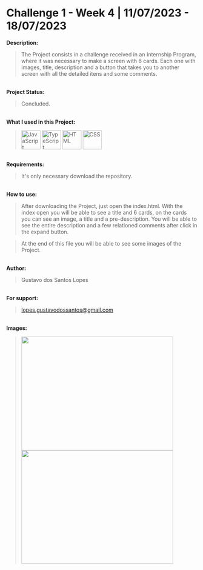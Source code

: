 # Challenge 1 - Week 4 | 11/07/2023 - 18/07/2023

**Description:**

>The Project consists in a challenge received in an Internship Program, where it was necessary to make a screen with 6 cards.
Each one with images, title, description and a button that takes you to another screen with all the detailed itens and some comments.

<br> **Project Status:**
>Concluded.

<br> **What I used in this Project:**<br>
><img align="center" alt="JavaScript" height="50" width="50" title="JavaScript" src="https://skillicons.dev/icons?i=js"> <img align="center" alt="TypeScript" height="50" width="50" title="TypeScript" src="https://skillicons.dev/icons?i=ts"> <img align="center" alt="HTML" height="50" width="50" title="HTML" src="https://skillicons.dev/icons?i=html"> <img align="center" alt="CSS" height="50" width="50" title="CSS" src="https://skillicons.dev/icons?i=css">

<br> **Requirements:**
>It's only necessary download the repository.

<br> **How to use:**
>After downloading the Project, just open the index.html.
>With the index open you will be able to see a title and 6 cards,
>on the cards you can see an image, a title and a pre-description.
>You will be able to see the entire description and a few relationed comments after click in the expand button.

>At the end of this file you will be able to see some images of the Project.

<br> **Author:**
>Gustavo dos Santos Lopes

<br> **For support:**
>lopes.gustavodossantos@gmail.com

<br> **Images:**
><img src="https://github.com/lopes-gustavodossantos/Challenge_1_Week_4_Compass.UOL/assets/94156483/178d2523-b21e-47d0-bfc0-59dbd0e414db" width="400" height="300">
><img src="https://github.com/lopes-gustavodossantos/Challenge_1_Week_4_Compass.UOL/assets/94156483/db7343ac-8600-444d-b2e7-cdf6373822cc" width="400" height="300">
